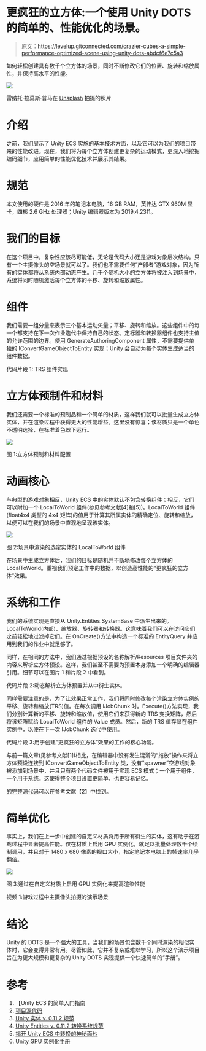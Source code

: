 # 更疯狂的立方体:一个使用 Unity DOTS 的简单的、性能优化的场景。

> 原文：<https://levelup.gitconnected.com/crazier-cubes-a-simple-performance-optimized-scene-using-unity-dots-abdcf6e7c5a3>

如何轻松创建具有数千个立方体的场景，同时不断修改它们的位置、旋转和缩放属性，并保持高水平的性能。

![](img/defb88061988ac5f0bf0d1a6000b0f13.png)

雷纳托·拉莫斯·普马在 [Unsplash](https://unsplash.com/photos/hBaPqlwNarc) 拍摄的照片

# 介绍

之前，我们展示了 Unity ECS 实施的基本技术方面，以及它可以为我们的项目带来的性能改进。现在，我们将为每个立方体创建更复杂的运动模式，更深入地挖掘编码细节，应用简单的性能优化技术并展示其结果。

# 规范

本文使用的硬件是 2016 年的笔记本电脑，16 GB RAM，英伟达 GTX 960M 显卡，四核 2.6 GHz 处理器；Unity 编辑器版本为 2019.4.23f1。

# 我们的目标

在这个项目中，复杂性应该尽可能低，无论是代码大小还是游戏对象层次结构。只有一个主摄像头的空场景就可以了。我们也不需要任何“产卵者”游戏对象，因为所有的实体都将从系统内部动态产生。几千个随机大小的立方体将被注入到场景中，系统将同时随机激活每个立方体的平移、旋转和缩放属性。

# 组件

我们需要一组分量来表示三个基本运动矢量；平移、旋转和缩放。这些组件中的每一个都支持在下一次作业迭代中保持自己的状态。定标器和转换器组件也支持主值的允许范围的边界。使用 GenerateAuthoringComponent 属性，不需要提供单独的 IConvertGameObjectToEntity 实现；Unity 会自动为每个实体生成适当的组件数据。

代码片段 1: TRS 组件实现

# 立方体预制件和材料

我们还需要一个标准的预制品和一个简单的材质，这样我们就可以批量生成立方体实体，并在渲染过程中获得更大的性能增益。这里没有惊喜；该材质只是一个单色不透明选择，在标准着色器下运行。

![](img/6dd6058f0342c114ed7e20fc39fca628.png)

图 1:立方体预制和材料配置

# 动画核心

与典型的游戏对象相反，Unity ECS 中的实体默认不包含转换组件；相反，它们可以附加一个 LocalToWorld 组件(参见参考文献[4]和[5])。LocalToWorld 组件(float4x4 类型的 4x4 矩阵)的值用于计算其所属实体的精确定位、旋转和缩放，以便可以在我们的场景中直观地呈现该实体。

![](img/74701d20b1f28078daaaf43f2089a7fe.png)

图 2:场景中渲染的选定实体的 LocalToWorld 组件

在场景中生成立方体后，我们的目标是随机并不断地修改每个立方体的 LocalToWorld。重视我们预定工作中的数据，以创造高性能的“更疯狂的立方体”效果。

# 系统和工作

我们的系统实现是直接从 Unity.Entities.SystemBase 中派生出来的。LocalToWorld(内部)、缩放器、旋转器和转换器。这意味着我们可以在访问它们之前轻松地过滤掉它们。在 OnCreate()方法中构造一个标准的 EntityQuery 并应用到我们的作业中就足够了。

同样，在相同的方法中，我们通过根据预设的名称解析/Resources 项目文件夹的内容来解析立方体预设。这样，我们甚至不需要为预置本身添加一个明确的编辑器引用。细节可以在图片 1 和片段 2 中看到。

代码片段 2:动态解析立方体预置并从中衍生实体。

同样需要注意的是，为了让效果正常工作，我们将同时修改每个渲染立方体实例的平移、旋转和缩放(TRS)值。在每次调用 IJobChunk 时。Execute()方法实现，我们分别计算新的平移、旋转和缩放值，使用它们来获得新的 TRS 变换矩阵，然后将该矩阵赋给 LocalToWorld 组件的 Value 成员。然后，新的 TRS 值存储在组件实例中，以便在下一次 IJobChunk 迭代中使用。

代码片段 3:用于创建“更疯狂的立方体”效果的工作的核心功能。

与前一篇文章(见参考文献[1])相比，在编辑器中没有发生混淆的“拖放”操作来将立方体预设连接到 IConvertGameObjectToEntity 类，没有“spawner”空游戏对象被添加到场景中，并且只有两个代码文件被用于实现 ECS 模式；一个用于组件，一个用于系统。这使得整个项目设置更简单，也更容易记忆。

[的完整源代码](https://github.com/mkoutroumpas/UEduFour)可以在参考文献【2】中找到。

# 简单优化

事实上，我们在上一步中创建的自定义材质将用于所有衍生的实体，这有助于在游戏过程中显著提高性能。仅在材质上启用 GPU 实例化，就足以批量处理数千个绘制调用，并且对于 1480 x 680 像素的视口大小，指定笔记本电脑上的帧速率几乎翻倍。

![](img/36e15316421fba750fbef557eff268eb.png)

图 3:通过在自定义材质上启用 GPU 实例化来提高渲染性能

视频 1:游戏过程中主摄像头拍摄的演示场景

# 结论

Unity 的 DOTS 是一个强大的工具，当我们的场景包含数千个同时渲染的相似实体时，它会变得非常有用。尽管如此，它并不复杂或难以学习，所以这个演示项目旨在为更大规模和更复杂的 Unity DOTS 实现提供一个快速简单的“手册”。

# 参考

1.  【Unity ECS 的简单入门指南
2.  [项目源代码](https://github.com/mkoutroumpas/UEduFour)
3.  [Unity 实体 v. 0.11.2 规范](https://docs.unity3d.com/Packages/com.unity.entities@0.11/manual/index.html)
4.  [Unity Entities v. 0.11.2 转换系统规范](https://docs.unity3d.com/Packages/com.unity.entities@0.11/manual/transform_system.html)
5.  [揭开 Unity ECS 中转换的神秘面纱](https://youtu.be/NGLVVI2HAo4)
6.  [Unity GPU 实例化手册](https://docs.unity3d.com/2019.4/Documentation/Manual/GPUInstancing.html)